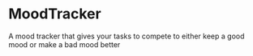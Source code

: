 # MoodTracker
A mood tracker that gives your tasks to compete to either keep a good mood or make a bad mood better
